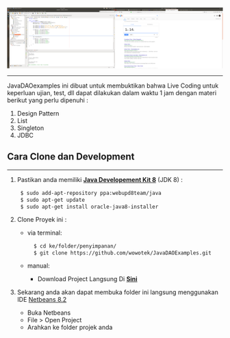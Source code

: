 ![Logo](https://raw.githubusercontent.com/wowotek/JavaDAOExamples/master/nbproject/ss.png)

---
JavaDAOexamples ini dibuat untuk membuktikan bahwa Live Coding untuk keperluan ujian, test, dll dapat dilakukan dalam waktu 1 jam dengan materi berikut yang perlu dipenuhi :
1. Design Pattern
2. List
3. Singleton
4. JDBC
## Cara Clone dan Development
---
1. Pastikan anda memiliki [**Java Developement Kit 8**](http://www.oracle.com/technetwork/java/javase/downloads/jdk8-downloads-2133151.html) (JDK 8) :

        $ sudo add-apt-repository ppa:webupd8team/java
        $ sudo apt-get update
        $ sudo apt-get install oracle-java8-installer

2. Clone Proyek ini : 
    - via terminal:

            $ cd ke/folder/penyimpanan/
            $ git clone https://github.com/wowotek/JavaDAOExamples.git
            
    - manual:
        - Download Project Langsung Di [**Sini**](http://www.oracle.com/technetwork/java/javase/downloads/jdk8-downloads-2133151.html)

3. Sekarang anda akan dapat membuka folder ini langsung menggunakan IDE [Netbeans 8.2](https://netbeans.org/)
    - Buka Netbeans
    - File > Open Project
    - Arahkan ke folder projek anda

